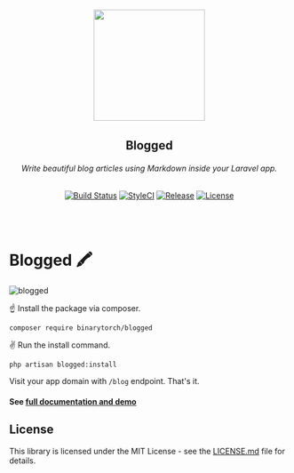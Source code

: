 <h6 align="center">
    <img width="200" src="https://larecipe.binarytorch.com.my/images/blogged.svg"/>
</h6>

<h2 align="center">
    <b>Blogged</b>
</h2>


<h6 align="center">
    Write beautiful blog articles using Markdown inside your Laravel app.
</h6>
    

<p align="center">
<a href="https://travis-ci.org/saleem-hadad/larecipe"><img src="https://travis-ci.org/saleem-hadad/blogged.svg?branch=master" alt="Build Status"></a>
<a href="https://github.styleci.io/repos/142787719"><img src="https://github.styleci.io/repos/142787719/shield?branch=master" alt="StyleCI"></a>
<a href="https://github.com/saleem-hadad/blogged"><img src="https://img.shields.io/github/release/saleem-hadad/blogged.svg" alt="Release"></a>
<a href="https://github.com/saleem-hadad/blogged"><img src="https://poser.pugx.org/laravel/framework/license.svg" alt="License"></a>
</p>
<br/><br/>

# Blogged 🖍

![blogged](https://s3-ap-southeast-1.amazonaws.com/myseniorio/blogged-showcase.png)

☝️ Install the package via composer.

    composer require binarytorch/blogged

✌️ Run the install command.

    php artisan blogged:install

Visit your app domain with `/blog` endpoint. That's it.

#### See [full documentation and demo](https://blogged.binarytorch.com.my/docs)

## License

This library is licensed under the MIT License - see the [LICENSE.md](LICENSE) file for details.
